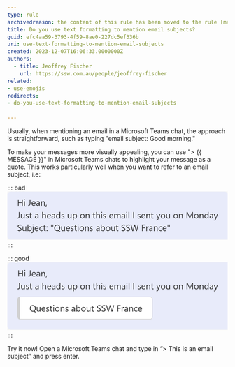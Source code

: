 ```yaml
---
type: rule
archivedreason: the content of this rule has been moved to the rule [make-the-communication-more-efficient-by-referring-back-to-a-subject-of-an-email](/rules/make-the-communication-more-efficient-by-referring-back-to-a-subject-of-an-email)
title: Do you use text formatting to mention email subjects?
guid: efc4aa59-3793-4f59-8ae0-227dc5ef336b
uri: use-text-formatting-to-mention-email-subjects
created: 2023-12-07T16:06:33.0000000Z
authors: 
  - title: Jeoffrey Fischer
    url: https://ssw.com.au/people/jeoffrey-fischer
related:
- use-emojis
redirects: 
- do-you-use-text-formatting-to-mention-email-subjects

---
```


Usually, when mentioning an email in a Microsoft Teams chat, the approach is straightforward, such as typing "email subject: Good morning."

<!--endintro-->

To make your messages more visually appealing, you can use "> {{ MESSAGE }}" in Microsoft Teams chats to highlight your message as a quote. This works particularly well when you want to refer to an email subject, i.e:

::: bad  
![Figure: Bad example - Mentioning an email without formatting](/rules/use-text-formatting-to-mention-email-subjects/bad-example.png)  
:::

::: good  
![Figure: Good example - Mentioning an email using the "> {{ MESSAGE }}" formatting](/rules/use-text-formatting-to-mention-email-subjects/good-example.png)  
:::

Try it now! Open a Microsoft Teams chat and type in “> This is an email subject” and press enter.

